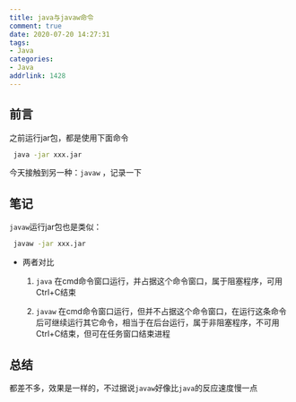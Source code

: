 ```yaml
---
title: java与javaw命令
comment: true
date: 2020-07-20 14:27:31
tags: 
- Java
categories: 
- Java
addrlink: 1428
---
```



## 前言

之前运行jar包，都是使用下面命令 

``` bash
 java -jar xxx.jar
```

今天接触到另一种：`javaw` ，记录一下

## 笔记

`javaw`运行jar包也是类似：

``` bash
 javaw -jar xxx.jar
```

- 两者对比

  1. `java`   在cmd命令窗口运行，并占据这个命令窗口，属于阻塞程序，可用Ctrl+C结束

  2. `javaw`  在cmd命令窗口运行，但并不占据这个命令窗口，在运行这条命令后可继续运行其它命令，相当于在后台运行，属于非阻塞程序，不可用Ctrl+C结束，但可在任务窗口结束进程


## 总结

都差不多，效果是一样的，不过据说`javaw`好像比`java`的反应速度慢一点

